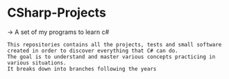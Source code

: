 # CSharp-Projects
-> A set of my programs to learn c#  

    This repositories contains all the projects, tests and small software created in order to discover everything that C# can do.
    The goal is to understand and master various concepts practicing in various situations.
    It breaks down into branches following the years
